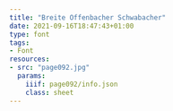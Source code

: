 ```yaml
---
title: "Breite Offenbacher Schwabacher"
date: 2021-09-16T18:47:43+01:00
type: font
tags:
- Font
resources:
- src: "page092.jpg"
  params:
    iiif: page092/info.json
    class: sheet
---
```

